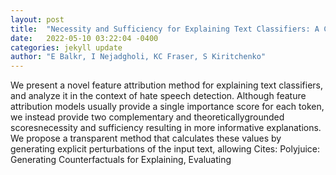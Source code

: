 ```yaml
---
layout: post
title:  "Necessity and Sufficiency for Explaining Text Classifiers: A Case Study in Hate Speech Detection"
date:   2022-05-10 03:22:04 -0400
categories: jekyll update
author: "E Balkr, I Nejadgholi, KC Fraser, S Kiritchenko"
---
```

We present a novel feature attribution method for explaining text classifiers, and analyze it in the context of hate speech detection. Although feature attribution models usually provide a single importance score for each token, we instead provide two complementary and theoreticallygrounded scoresnecessity and sufficiency resulting in more informative explanations. We propose a transparent method that calculates these values by generating explicit perturbations of the input text, allowing Cites: Polyjuice: Generating Counterfactuals for Explaining, Evaluating